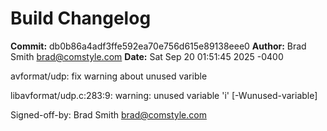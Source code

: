 # Build Changelog

**Commit:** db0b86a4adf3ffe592ea70e756d615e89138eee0
**Author:** Brad Smith <brad@comstyle.com>
**Date:** Sat Sep 20 01:51:45 2025 -0400

avformat/udp: fix warning about unused varible

libavformat/udp.c:283:9: warning: unused variable 'i' [-Wunused-variable]

Signed-off-by: Brad Smith <brad@comstyle.com>
